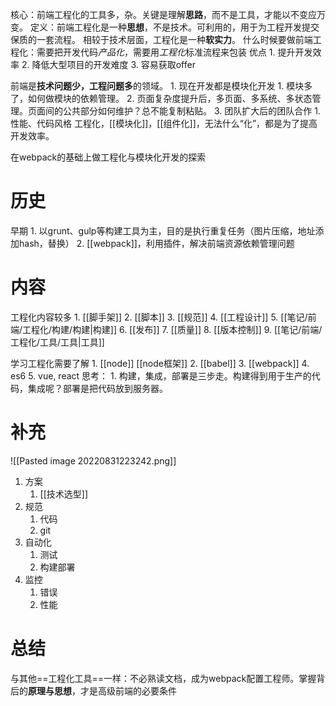 核心：前端工程化的工具多，杂。关键是理解**思路**，而不是工具，才能以不变应万变。
定义：前端工程化是一种**思想**，不是技术。可利用的，用于为工程开发提交保质的一套流程。
相较于技术层面，工程化是一种**软实力**。
什么时候要做前端工程化：需要把开发代码*产品化*，需要用*工程化*标准流程来包装
优点
	1. 提升开发效率
	2. 降低大型项目的开发难度
	3. 容易获取offer

前端是**技术问题少，工程问题多**的领域。
	1. 现在开发都是模块化开发
		1. 模块多了，如何做模块的依赖管理。
	2. 页面复杂度提升后，多页面、多系统、多状态管理。页面间的公共部分如何维护？总不能复制粘贴。
	3. 团队扩大后的团队合作
		1. 性能、代码风格
工程化，[[模块化]]，[[组件化]]，无法什么“化”，都是为了提高开发效率。

在webpack的基础上做工程化与模块化开发的探索
# 历史
早期
	1. 以grunt、gulp等构建工具为主，目的是执行重复任务（图片压缩，地址添加hash，替换）
	2. [[webpack]]，利用插件，解决前端资源依赖管理问题
# 内容
工程化内容较多
	1. [[脚手架]] 
	2. [[脚本]] 
	3. [[规范]] 
	4. [[工程设计]] 
	5. [[笔记/前端/工程化/构建/构建|构建]] 
	6. [[发布]] 
	7. [[质量]] 
	8. [[版本控制]] 
	9. [[笔记/前端/工程化/工具/工具|工具]] 

学习工程化需要了解
	1. [[node]] [[node框架]] 
	2. [[babel]]
	3. [[webpack]]
	4. es6
	5. vue, react
思考：
	1. 构建，集成，部署是三步走。构建得到用于生产的代码，集成呢？部署是把代码放到服务器。

# 补充
![[Pasted image 20220831223242.png]]
1. 方案
	1. [[技术选型]] 
2. 规范
	1. 代码
	2. git
3. 自动化
	1. 测试
	2. 构建部署
4. 监控
	1. 错误
	2. 性能
# 总结
与其他==工程化工具==一样：不必熟读文档，成为webpack配置工程师。掌握背后的**原理与思想**，才是高级前端的必要条件


